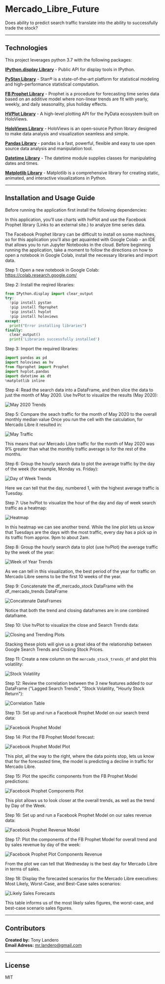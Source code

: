 # Mercado_Libre_Future
Does ability to predict search traffic translate into the ability to successfully trade the stock?

---

## Technologies

This project leverages python 3.7 with the following packages:

**[IPython.display Library](https://ipython.readthedocs.io/en/stable/api/generated/IPython.display.html)** - Public API for display tools in IPython.<br>

**[PyStan Library](https://pystan.readthedocs.io/en/latest/)** - Stan® is a state-of-the-art platform for statistical modeling and high-performance statistical computation.<br>

**[FB Prophet Library](https://pypi.org/project/fbprophet/)** - Prophet is a procedure for forecasting time series data based on an additive model where non-linear trends are fit with yearly, weekly, and daily seasonality, plus holiday effects.<br>

**[HVPlot Library](https://hvplot.holoviz.org/)** - A high-level plotting API for the PyData ecosystem built on HoloViews.<br>

**[HoloViews Library](https://pypi.org/project/holoviews/)** - HoloViews is an open-source Python library designed to make data analysis and visualization seamless and simple.<br>

**[Pandas Library](https://pandas.pydata.org/)** - pandas is a fast, powerful, flexible and easy to use open source data analysis and manipulation tool.<br>

**[Datetime Library](https://docs.python.org/3/library/datetime.html)** - The datetime module supplies classes for manipulating dates and times.<br>

**[Matplotlib Library](https://matplotlib.org/)** - Matplotlib is a comprehensive library for creating static, animated, and interactive visualizations in Python.<br>

---

## Installation and Usage Guide

Before running the application first install the following dependencies:

In this application, you’ll use charts with hvPlot and use the Facebook Prophet library (Links to an external site.) to analyze time series data.

The Facebook Prophet library can be difficult to install on some machines, so for this application you'll also get aquainted with Google Colab - an IDE that allows you to run Jupyter Notebooks in the cloud. Before beginning running the application, take a moment to follow the directions on how to open a notebook in Google Colab, install the necessary libraries and import data.

Step 1: Open a new notebook in Google Colab: https://colab.research.google.com/<br>

Step 2: Install the reqired libraries:

```python
from IPython.display import clear_output
try:
  !pip install pystan
  !pip install fbprophet
  !pip install hvplot
  !pip install holoviews
except:
  print("Error installing libraries")
finally:
  clear_output()
  print('Libraries successfully installed')
```

Step 3: Import the required libraries:

```python
import pandas as pd
import holoviews as hv
from fbprophet import Prophet
import hvplot.pandas
import datetime as dt
%matplotlib inline
```

Step 4: Read the search data into a DataFrame, and then slice the data to just the month of May 2020. Use hvPlot to visualize the results (May 2020):

![May 2020 Trends](may_plot.png)

Step 5: Compare the seach traffic for the month of May 2020 to the overall monthly median value
Once you run the cell with the calculation, for Mercado Libre it resulted in:

![May Traffic](may_traffic.png)

This means that our Mercado Libre traffic for the month of May 2020 was 9% greater than what the monthly traffic average is for the rest of the months. 

Step 6: Group the hourly search data to plot the average traffic by the day of the week (for example, Monday vs. Friday):

![Day of Week Trends](dayofweek_plot.png)

Here we can tell that the day, numbered 1, with the highest average traffic is Tuesday. 

Step 7: Use hvPlot to visualize the hour of the day and day of week search traffic as a heatmap:

![Heatmap](heatmap.png)

In this heatmap we can see another trend. While the line plot lets us know that Tuesdays are the days with the most traffic, every day has a pick up in its traffic from approx. 9pm to about 2am.

Step 8: Group the hourly search data to plot (use hvPlot) the average traffic by the week of the year:

![Week of Year Trends](weekofyear_plot.png)

As we can tell in this visualization, the best period of the year for traffic on Mercado Libre seems to be the first 10 weeks of the year. 

Step 9: Concatenate the df_mercado_stock DataFrame with the df_mercado_trends DataFrame

![Concatenate DataFrames](concatenated.png)

Notice that both the trend and closing dataframes are in one combined dataframe. 

Step 10: Use hvPlot to visualize the close and Search Trends data:

![Closing and Trending Plots](close_trend_plot.png)

Stacking these plots will give us a great idea of the relationship between Google Search Trends and Closing Stock Prices. 

Step 11: Create a new column on the `mercado_stock_trends_df` and plot this volatility:

![Stock Volatility](volatility_plot.png)

Step 12: Review the correlation between the 3 new features added to our DataFrame ("Lagged Search Trends", "Stock Volatility, "Hourly Stock Return"):

![Correlation Table](corr_table.png)

Step 13: Set up and run a Facebook Prophet Model on our search trend data:

![Facebook Prophet Model](fb_prophet_df.png)

Step 14: Plot the FB Prophet Model forecast:

![Facebook Prophet Model Plot](fb_prophet_plot.png)

This plot, all the way to the right, where the data points stop, lets us know that for the forecasted time, the model is predicting a decline in traffic for Mercado Libre.

Step 15: Plot the specific components from the FB Prophet Model predictions:

![Facebook Prophet Components Plot](component_plot.png)

This plot allows us to look closer at the overall trends, as well as the trend by Day of the Week.

Step 16: Set up and run a Facebook Prophet Model on our sales revenue data:

![Facebook Prophet Revenue Model](fb_prophet_revenue.png)

Step 17: Plot the components of the FB Prophet Model for overall trend and by sales revenue by day of the week:

![Facebook Prophet Plot Components Revenue](revenue_components.png)

From the plot we can tell that Wednesday is the best day for Mercado Libre in terms of sales.

Step 18: Display the forecasted scenarios for the Mercado Libre executives: Most Likely, Worst-Case, and Best-Case sales scenarios:

![Likely Sales Forecasts](likely_scenario.png)

This table informs us of the most likely sales figures, the worst-case, and best-case scenario sales figures. 

---

## Contributors

**Created by:** Tony Landero<br>
**Email Adress:** mr.landero@gmail.com

---

## License

MIT